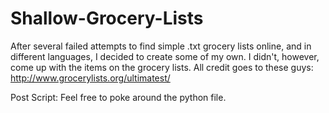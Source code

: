 # Shallow-Grocery-Lists
After several failed attempts to find simple .txt grocery lists online, and in different languages, I decided to create some of my own. I didn't, however, come up with the items on the grocery lists. All credit goes to these guys: http://www.grocerylists.org/ultimatest/

Post Script: Feel free to poke around the python file.
